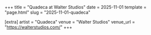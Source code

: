 +++
title = "Quadeca at Walter Studios"
date = 2025-11-01
template = "page.html"
slug = "2025-11-01-quadeca"

[extra]
artist = "Quadeca"
venue = "Walter Studios"
venue_url = "https://walterstudios.com/"
+++
